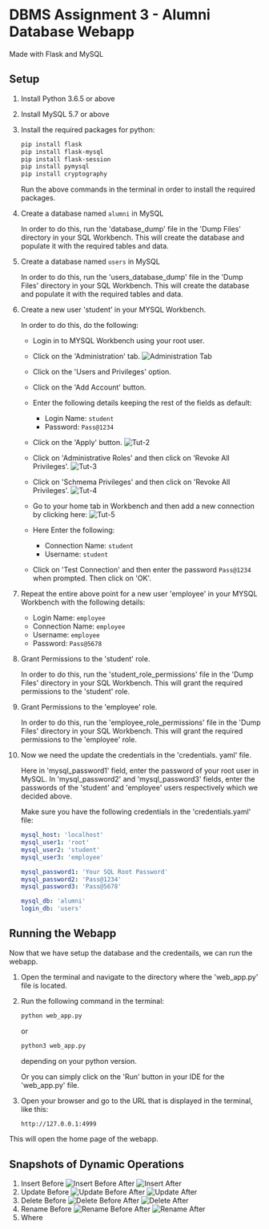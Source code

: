 # DBMS Assignment 3 - Alumni Database Webapp

Made with Flask and MySQL

## Setup

1. Install Python 3.6.5 or above

2. Install MySQL 5.7 or above

3. Install the required packages for python: 

    ```bash
    pip install flask
    pip install flask-mysql
    pip install flask-session
    pip install pymysql
    pip install cryptography
    ```

    Run the above commands in the terminal in order to install the required packages.

4. Create a database named `alumni` in MySQL

    In order to do this, run the 'database_dump' file in the 'Dump Files' directory in your SQL Workbench. This will create the database and populate it with the required tables and data. 

5. Create a database named `users` in MySQL

    In order to do this, run the 'users_database_dump' file in the 'Dump Files' directory in your SQL Workbench. This will create the database and populate it with the required tables and data.

6. Create a new user 'student' in your MYSQL Workbench.
    
    In order to do this, do the following:
    
    - Login in to MYSQL Workbench using your root user.
    - Click on the 'Administration' tab. ![Administration Tab](/Photos_Readme/Tut-1.png)
    - Click on the 'Users and Privileges' option.
    - Click on the 'Add Account' button.
    - Enter the following details keeping the rest of the fields as default:
        - Login Name: `student`
        - Password: `Pass@1234`

    - Click on the 'Apply' button. ![Tut-2](/Photos_Readme/Tut-2.png)

    - Click on 'Administrative Roles' and then click on 'Revoke All Privileges'. ![Tut-3](/Photos_Readme/Tut-3.png) 

    - Click on 'Schmema Privileges' and then click on 'Revoke All Privileges'. ![Tut-4](/Photos_Readme/Tut-4.png)

    - Go to your home tab in Workbench and then add a new connection by clicking here: ![Tut-5](/Photos_Readme/Tut-5.png) 

    - Here Enter the following:
        - Connection Name: `student`
        - Username: `student`
    
    - Click on 'Test Connection' and then enter the password `Pass@1234` when prompted. Then click on 'OK'.

7. Repeat the entire above point for a new user 'employee' in your MYSQL Workbench with the following details:
    - Login Name: `employee`
    - Connection Name: `employee`
    - Username: `employee`
    - Password: `Pass@5678`

8. Grant Permissions to the 'student' role. 

    In order to do this, run the 'student_role_permissions' file in the 'Dump Files' directory in your SQL Workbench. This will grant the required permissions to the 'student' role.

9. Grant Permissions to the 'employee' role. 

    In order to do this, run the 'employee_role_permissions' file in the 'Dump Files' directory in your SQL Workbench. This will grant the required permissions to the 'employee' role.

10. Now we need the update the credentials in the 'credentials. yaml' file.

    Here in 'mysql_password1' field, enter the password of your root user in MySQL. In 'mysql_password2' and 'mysql_password3' fields, enter the passwords of the 'student' and 'employee' users respectively which we decided above.

    Make sure you have the following credentials in the 'credentials.yaml' file:

    ```yaml
    mysql_host: 'localhost'
    mysql_user1: 'root'
    mysql_user2: 'student'
    mysql_user3: 'employee'

    mysql_password1: 'Your SQL Root Password'
    mysql_password2: 'Pass@1234'
    mysql_password3: 'Pass@5678'

    mysql_db: 'alumni'
    login_db: 'users'
    ```


## Running the Webapp

Now that we have setup the database and the credentails, we can run the webapp.

1. Open the terminal and navigate to the directory where the 'web_app.py' file is located.

2. Run the following command in the terminal:

    ```bash
    python web_app.py
    ```
    or 
    ```bash
    python3 web_app.py
    ```
    depending on your python version.

    Or you can simply click on the 'Run' button in your IDE for the 'web_app.py' file.

3. Open your browser and go to the URL that is displayed in the terminal, like this:

    ```bash
    http://127.0.0.1:4999
    ```
    
This will open the home page of the webapp.

## Snapshots of Dynamic Operations

1. Insert
    Before ![Insert Before](/Photos_Readme/Insert_1.png)
    After ![Insert After](/Photos_Readme/Insert_2.png)
2. Update
    Before ![Update Before](/Photos_Readme/Update_1.png)
    After ![Update After](/Photos_Readme/Update_2.png)
3. Delete
    Before ![Delete Before](/Photos_Readme/d1.png)
    After ![Delete After](/Photos_Readme/d2.png)
4. Rename
    Before ![Rename Before](/Photos_Readme/Rename_1.png)
    After ![Rename After](/Photos_Readme/Rename_2.png)
5. Where
